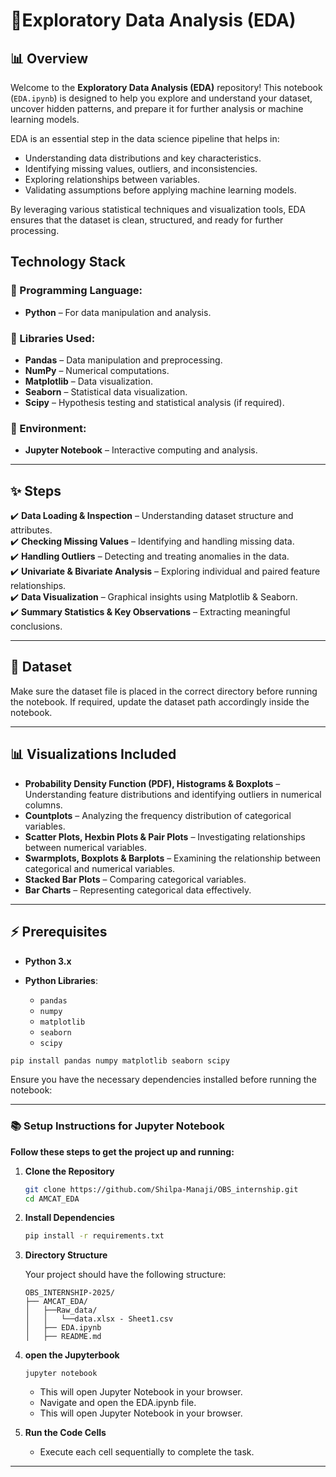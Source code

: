 # 📘Exploratory Data Analysis (EDA)

## 📊 Overview

Welcome to the **Exploratory Data Analysis (EDA)** repository! This notebook (`EDA.ipynb`) is designed to help you explore and understand your dataset, uncover hidden patterns, and prepare it for further analysis or machine learning models.

EDA is an essential step in the data science pipeline that helps in:

- Understanding data distributions and key characteristics.
- Identifying missing values, outliers, and inconsistencies.
- Exploring relationships between variables.
- Validating assumptions before applying machine learning models.

By leveraging various statistical techniques and visualization tools, EDA ensures that the dataset is clean, structured, and ready for further processing.

## Technology Stack

### 📌 Programming Language:

- **Python** – For data manipulation and analysis.

### 📌 Libraries Used:

- **Pandas** – Data manipulation and preprocessing.
- **NumPy** – Numerical computations.
- **Matplotlib** – Data visualization.
- **Seaborn** – Statistical data visualization.
- **Scipy** – Hypothesis testing and statistical analysis (if required).

### 📌 Environment:

- **Jupyter Notebook** – Interactive computing and analysis.

---

## ✨ Steps

✔️ **Data Loading & Inspection** – Understanding dataset structure and attributes.  
✔️ **Checking Missing Values** – Identifying and handling missing data.  
✔️ **Handling Outliers** – Detecting and treating anomalies in the data.  
✔️ **Univariate & Bivariate Analysis** – Exploring individual and paired feature relationships.  
✔️ **Data Visualization** – Graphical insights using Matplotlib & Seaborn.  
✔️ **Summary Statistics & Key Observations** – Extracting meaningful conclusions.

---

## 📂 Dataset

Make sure the dataset file is placed in the correct directory before running the notebook. If required, update the dataset path accordingly inside the notebook.

---

## 📊 Visualizations Included

- **Probability Density Function (PDF), Histograms & Boxplots** – Understanding feature distributions and identifying outliers in numerical columns.
- **Countplots** – Analyzing the frequency distribution of categorical variables.
- **Scatter Plots, Hexbin Plots & Pair Plots** – Investigating relationships between numerical variables.
- **Swarmplots, Boxplots & Barplots** – Examining the relationship between categorical and numerical variables.
- **Stacked Bar Plots** – Comparing categorical variables.
- **Bar Charts** – Representing categorical data effectively.

---

## ⚡ Prerequisites

- **Python 3.x**
- **Python Libraries**:

  - `pandas`
  - `numpy`
  - `matplotlib`
  - `seaborn`
  - `scipy`

```bash
pip install pandas numpy matplotlib seaborn scipy
```

Ensure you have the necessary dependencies installed before running the notebook:

---

### 📚 Setup Instructions for Jupyter Notebook

**Follow these steps to get the project up and running:**

1. **Clone the Repository**

   ```bash
   git clone https://github.com/Shilpa-Manaji/OBS_internship.git
   cd AMCAT_EDA
   ```

2. **Install Dependencies**

   ```bash
   pip install -r requirements.txt
   ```

3. **Directory Structure**

   Your project should have the following structure:

   ```
   OBS_INTERNSHIP-2025/
   ├── AMCAT_EDA/
   │   ├──Raw_data/
   │   │   └──data.xlsx - Sheet1.csv
   │   ├── EDA.ipynb
   │   ├── README.md
   ```

4. **open the Jupyterbook**

   ```
   jupyter notebook
   ```

   - This will open Jupyter Notebook in your browser.
   - Navigate and open the EDA.ipynb file.
   - This will open Jupyter Notebook in your browser.

5. **Run the Code Cells**

   - Execute each cell sequentially to complete the task.

---
